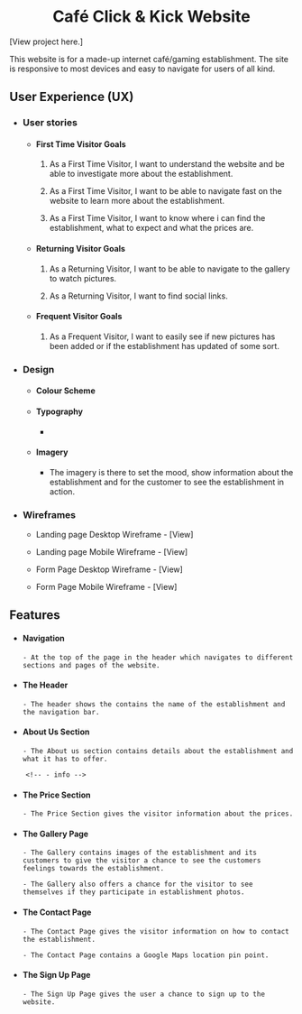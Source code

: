 <h1 align="center">Café Click & Kick Website</h1>


[View project here.]

This website is for a made-up internet café/gaming establishment. The site is responsive to most devices and easy to navigate for users of all kind.


<h2 align="center"><!--Project on multiple devices here --></h2>


## User Experience (UX)


-   ### User stories


    -   #### First Time Visitor Goals


        1. As a First Time Visitor, I want to understand the website and be able to investigate more about the establishment.

        2. As a First Time Visitor, I want to be able to navigate fast on the website to learn more about the establishment.

        3. As a First Time Visitor, I want to know where i can find the establishment, what to expect and what the prices are.


    -   #### Returning Visitor Goals


        1. As a Returning Visitor, I want to be able to navigate to the gallery to watch pictures.

        2. As a Returning Visitor, I want to find social links.


    -   #### Frequent Visitor Goals

        1. As a Frequent Visitor, I want to easily see if new pictures has been added or if the establishment has updated of some sort.



-   ### Design

    -   #### Colour Scheme

        <!-- -   Add colors here -->

    -   #### Typography

        <!-- -   Add fonts here -->
        
        -   

    -   #### Imagery

        -   The imagery is there to set the mood, show information about the establishment and for the customer to see the establishment in action.


*   ### Wireframes


    -   Landing page Desktop Wireframe - [View]

    -   Landing page Mobile Wireframe - [View]

    -   Form Page Desktop Wireframe - [View]

    -   Form Page Mobile Wireframe - [View]


## Features


-   #### Navigation


        - At the top of the page in the header which navigates to different sections and pages of the website.


-   #### The Header


        - The header shows the contains the name of the establishment and the navigation bar.


-   #### About Us Section


        - The About us section contains details about the establishment and what it has to offer.


<!-- -   #### Section name -->


        <!-- - info -->


-   #### The Price Section


        - The Price Section gives the visitor information about the prices.


-   #### The Gallery Page


        - The Gallery contains images of the establishment and its customers to give the visitor a chance to see the customers feelings towards the establishment.

        - The Gallery also offers a chance for the visitor to see themselves if they participate in establishment photos.


-   #### The Contact Page


        - The Contact Page gives the visitor information on how to contact the establishment.

        - The Contact Page contains a Google Maps location pin point.


-   #### The Sign Up Page


        - The Sign Up Page gives the user a chance to sign up to the website.
        
    


